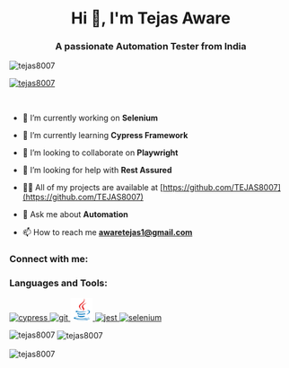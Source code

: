 <h1 align="center">Hi 👋, I'm Tejas Aware</h1>
<h3 align="center">A passionate Automation Tester from India</h3>

<p align="left"> <img src="https://komarev.com/ghpvc/?username=tejas8007&label=Profile%20views&color=0e75b6&style=flat" alt="tejas8007" /> </p>

<p align="left"> <a href="https://github.com/ryo-ma/github-profile-trophy"><img src="https://github-profile-trophy.vercel.app/?username=tejas8007" alt="tejas8007" /></a> </p>

<p align="left"> <a href="https://twitter.com/" target="blank"><img src="https://img.shields.io/twitter/follow/?logo=twitter&style=for-the-badge" alt="" /></a> </p>

- 🔭 I’m currently working on **Selenium**

- 🌱 I’m currently learning **Cypress Framework**

- 👯 I’m looking to collaborate on **Playwright**

- 🤝 I’m looking for help with **Rest Assured**

- 👨‍💻 All of my projects are available at [https://github.com/TEJAS8007](https://github.com/TEJAS8007)

- 💬 Ask me about **Automation**

- 📫 How to reach me **awaretejas1@gmail.com**

<h3 align="left">Connect with me:</h3>
<p align="left">
</p>

<h3 align="left">Languages and Tools:</h3>
<p align="left"> <a href="https://www.cypress.io" target="_blank" rel="noreferrer"> <img src="https://raw.githubusercontent.com/simple-icons/simple-icons/6e46ec1fc23b60c8fd0d2f2ff46db82e16dbd75f/icons/cypress.svg" alt="cypress" width="40" height="40"/> </a> <a href="https://git-scm.com/" target="_blank" rel="noreferrer"> <img src="https://www.vectorlogo.zone/logos/git-scm/git-scm-icon.svg" alt="git" width="40" height="40"/> </a> <a href="https://www.java.com" target="_blank" rel="noreferrer"> <img src="https://raw.githubusercontent.com/devicons/devicon/master/icons/java/java-original.svg" alt="java" width="40" height="40"/> </a> <a href="https://jestjs.io" target="_blank" rel="noreferrer"> <img src="https://www.vectorlogo.zone/logos/jestjsio/jestjsio-icon.svg" alt="jest" width="40" height="40"/> </a> <a href="https://www.selenium.dev" target="_blank" rel="noreferrer"> <img src="https://raw.githubusercontent.com/detain/svg-logos/780f25886640cef088af994181646db2f6b1a3f8/svg/selenium-logo.svg" alt="selenium" width="40" height="40"/> </a> </p>

<p><img align="left" src="https://github-readme-stats.vercel.app/api/top-langs?username=tejas8007&show_icons=true&locale=en&layout=compact" alt="tejas8007" /></p>

<p>&nbsp;<img align="center" src="https://github-readme-stats.vercel.app/api?username=tejas8007&show_icons=true&locale=en" alt="tejas8007" /></p>

<p><img align="center" src="https://github-readme-streak-stats.herokuapp.com/?user=tejas8007&" alt="tejas8007" /></p>
